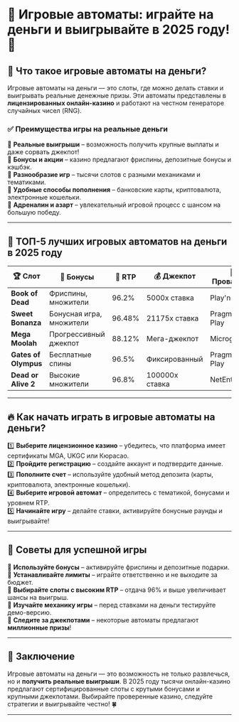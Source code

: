 # 🎰 Игровые автоматы: играйте на деньги и выигрывайте в 2025 году! 💸  

## 🔎 Что такое игровые автоматы на деньги?  

Игровые автоматы на деньги — это слоты, где можно делать ставки и выигрывать реальные денежные призы. Эти автоматы представлены в **лицензированных онлайн-казино** и работают на честном генераторе случайных чисел (RNG).  

### ✅ Преимущества игры на реальные деньги  

🔹 **Реальные выигрыши** – возможность получить крупные выплаты и даже сорвать джекпот!  
🔹 **Бонусы и акции** – казино предлагают фриспины, депозитные бонусы и кэшбэк.  
🔹 **Разнообразие игр** – тысячи слотов с разными механиками и тематиками.  
🔹 **Удобные способы пополнения** – банковские карты, криптовалюта, электронные кошельки.  
🔹 **Адреналин и азарт** – увлекательный игровой процесс с шансом на большую победу.  

---

## 🎰 ТОП-5 лучших игровых автоматов на деньги в 2025 году  

| 🏆 Слот | 🎁 Бонусы | 🔄 RTP | 💰 Джекпот | 🎲 Провайдер |  
|---------|-----------|--------|------------|-------------|  
| **Book of Dead** | Фриспины, множители | 96.2% | 5000x ставка | Play'n GO |  
| **Sweet Bonanza** | Бонусная игра, множители | 96.48% | 21175x ставка | Pragmatic Play |  
| **Mega Moolah** | Прогрессивный джекпот | 88.12% | Мега-джекпот | Microgaming |  
| **Gates of Olympus** | Бесплатные спины | 96.5% | Фиксированный | Pragmatic Play |  
| **Dead or Alive 2** | Высокие множители | 96.8% | 100000x ставка | NetEnt |  

---

## 🔥 Как начать играть в игровые автоматы на деньги?  

1️⃣ **Выберите лицензионное казино** – убедитесь, что платформа имеет сертификаты MGA, UKGC или Кюрасао.  
2️⃣ **Пройдите регистрацию** – создайте аккаунт и подтвердите данные.  
3️⃣ **Пополните счет** – используйте удобный метод депозита (карты, криптовалюта, электронные кошельки).  
4️⃣ **Выберите игровой автомат** – определитесь с тематикой, бонусами и уровнем RTP.  
5️⃣ **Начинайте игру** – делайте ставки, активируйте бонусные раунды и выигрывайте!  

---

## 🎉 Советы для успешной игры  

🔹 **Используйте бонусы** – активируйте фриспины и депозитные подарки.  
🔹 **Устанавливайте лимиты** – играйте ответственно и не выходите за бюджет.  
🔹 **Выбирайте слоты с высоким RTP** – отдача 96% и выше увеличивает шансы на выигрыш.  
🔹 **Изучайте механику игры** – перед ставками на деньги тестируйте демо-версию.  
🔹 **Следите за джекпотами** – некоторые автоматы предлагают **миллионные призы**!  

---

## 🏁 Заключение  

Игровые автоматы на деньги — это возможность не только развлечься, но и **получить реальные выигрыши**. В 2025 году тысячи онлайн-казино предлагают сертифицированные слоты с крутыми бонусами и крупными джекпотами. Выбирайте проверенные казино, следуйте стратегии и выигрывайте честно! 🍀  

---

